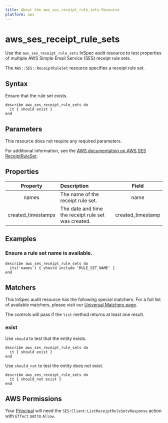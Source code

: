 ```yaml
---
title: About the aws_ses_receipt_rule_sets Resource
platform: aws
---
```


# aws_ses_receipt_rule_sets

Use the `aws_ses_receipt_rule_sets` InSpec audit resource to test properties of multiple AWS Simple Email Service (SES) receipt rule sets.

The `AWS::SES::ReceiptRuleSet` resource specifies a receipt rule set.

## Syntax

Ensure that the rule set exists.

    describe aws_ses_receipt_rule_sets do
      it { should exist }
    end

## Parameters

This resource does not require any required parameters.

For additional information, see the [AWS documentation on AWS SES ReceiptRuleSet](https://docs.aws.amazon.com/AWSCloudFormation/latest/UserGuide/aws-resource-ses-receiptruleset.html).

## Properties

| Property | Description | Field |
| :---: | :--- | :---: |
| names | The name of the receipt rule set. | name |
| created_timestamps | The date and time the receipt rule set was created. | created_timestamp |

## Examples

### Ensure a rule set name is available.

    describe aws_ses_receipt_rule_sets do
      its('names') { should include 'RULE_SET_NAME' }
    end

## Matchers

This InSpec audit resource has the following special matchers. For a full list of available matchers, please visit our [Universal Matchers page](https://www.inspec.io/docs/reference/matchers/).

The controls will pass if the `list` method returns at least one result.

### exist

Use `should` to test that the entity exists.

    describe aws_ses_receipt_rule_sets do
      it { should exist }
    end

Use `should_not` to test the entity does not exist.

    describe aws_ses_receipt_rule_sets do
      it { should_not exist }
    end

## AWS Permissions

Your [Principal](https://docs.aws.amazon.com/IAM/latest/UserGuide/intro-structure.html#intro-structure-principal) will need the `SES:Client:ListReceiptRuleSetsResponse` action with `Effect` set to `Allow`.
